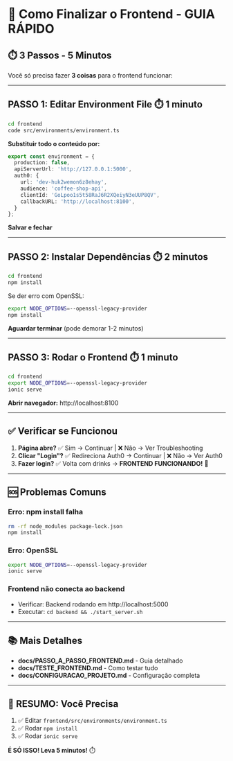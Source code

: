 # 🚀 Como Finalizar o Frontend - GUIA RÁPIDO

## ⏱️ 3 Passos - 5 Minutos

Você só precisa fazer **3 coisas** para o frontend funcionar:

---

## PASSO 1: Editar Environment File ⏱️ 1 minuto

```bash
cd frontend
code src/environments/environment.ts
```

**Substituir todo o conteúdo por:**

```typescript
export const environment = {
  production: false,
  apiServerUrl: 'http://127.0.0.1:5000',
  auth0: {
    url: 'dev-huk2wemon6z8ehay',
    audience: 'coffee-shop-api',
    clientId: 'GoLpoo1s5t58RaJ6R2XQeiyN3eUUP8QV',
    callbackURL: 'http://localhost:8100',
  }
};
```

**Salvar e fechar**

---

## PASSO 2: Instalar Dependências ⏱️ 2 minutos

```bash
cd frontend
npm install
```

Se der erro com OpenSSL:
```bash
export NODE_OPTIONS=--openssl-legacy-provider
npm install
```

**Aguardar terminar** (pode demorar 1-2 minutos)

---

## PASSO 3: Rodar o Frontend ⏱️ 1 minuto

```bash
cd frontend
export NODE_OPTIONS=--openssl-legacy-provider
ionic serve
```

**Abrir navegador:** http://localhost:8100

---

## ✅ Verificar se Funcionou

1. **Página abre?** ✅ Sim → Continuar | ❌ Não → Ver Troubleshooting
2. **Clicar "Login"?** ✅ Redireciona Auth0 → Continuar | ❌ Não → Ver Auth0
3. **Fazer login?** ✅ Volta com drinks → **FRONTEND FUNCIONANDO!** 🎉

---

## 🆘 Problemas Comuns

### Erro: npm install falha
```bash
rm -rf node_modules package-lock.json
npm install
```

### Erro: OpenSSL
```bash
export NODE_OPTIONS=--openssl-legacy-provider
ionic serve
```

### Frontend não conecta ao backend
- Verificar: Backend rodando em http://localhost:5000
- Executar: `cd backend && ./start_server.sh`

---

## 📚 Mais Detalhes

- **docs/PASSO_A_PASSO_FRONTEND.md** - Guia detalhado
- **docs/TESTE_FRONTEND.md** - Como testar tudo
- **docs/CONFIGURACAO_PROJETO.md** - Configuração completa

---

## 🎯 RESUMO: Você Precisa

1. ✅ Editar `frontend/src/environments/environment.ts`
2. ✅ Rodar `npm install`
3. ✅ Rodar `ionic serve`

**É SÓ ISSO! Leva 5 minutos!** ⏱️

